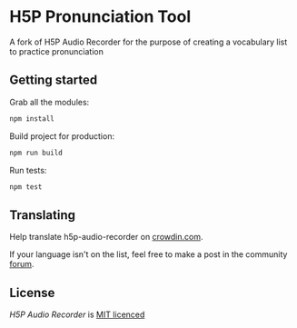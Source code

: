 # H5P Pronunciation Tool

A fork of H5P Audio Recorder for the purpose of creating a vocabulary list to practice pronunciation

## Getting started

Grab all the modules:

```bash
npm install
```

Build project for production:

```bash
npm run build
```

Run tests:

```bash
npm test
```

## Translating

Help translate h5p-audio-recorder on [crowdin.com](https://crowdin.com/project/h5p-audio-recorder).

If your language isn't on the list, feel free to make a post in the community [forum](https://h5p.org/forum/6).

## License

*H5P Audio Recorder* is [MIT licenced](LICENCE.md)
